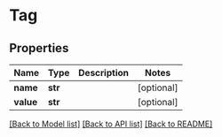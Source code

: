 # Tag

## Properties

Name | Type | Description | Notes
------------ | ------------- | ------------- | -------------
**name** | **str** |  | [optional]
**value** | **str** |  | [optional]

[[Back to Model list]](../README.md#documentation-for-models) [[Back to API list]](../README.md#documentation-for-api-endpoints) [[Back to README]](../README.md)
